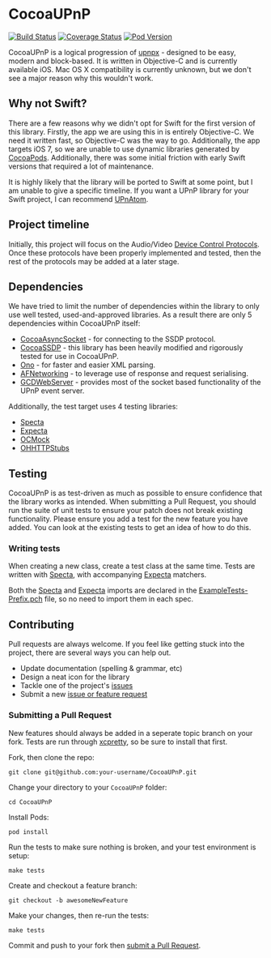 # CocoaUPnP

[![Build Status](https://travis-ci.org/arcam/CocoaUPnP.svg)](https://travis-ci.org/arcam/CocoaUPnP)
[![Coverage Status](https://img.shields.io/codecov/c/github/arcam/CocoaUPnP.svg?maxAge=2592000)]()
[![Pod Version](https://img.shields.io/cocoapods/v/CocoaUPnP.svg)](http://cocoadocs.org/docsets/CocoaUPnP/)

CocoaUPnP is a logical progression of [upnpx](https://github.com/fkuehne/upnpx) - designed to be easy, modern and block-based. It is written in Objective-C and is currently available iOS. Mac OS X compatibility is currently unknown, but we don't see a major reason why this wouldn't work.

## Why not Swift?

There are a few reasons why we didn't opt for Swift for the first version of this library. Firstly, the app we are using this in is entirely Objective-C. We need it written fast, so Objective-C was the way to go. Additionally, the app targets iOS 7, so we are unable to use dynamic libraries generated by [CocoaPods](http://blog.cocoapods.org/CocoaPods-0.36/). Additionally, there was some initial friction with early Swift versions that required a lot of maintenance.

It is highly likely that the library will be ported to Swift at some point, but I am unable to give a specific timeline.  If you want a UPnP library for your Swift project, I can recommend [UPnAtom](https://github.com/master-nevi/UPnAtom/).

## Project timeline

Initially, this project will focus on the Audio/Video [Device Control Protocols](http://upnp.org/sdcps-and-certification/standards/sdcps/). Once these protocols have been properly implemented and tested, then the rest of the protocols may be added at a later stage.

## Dependencies

We have tried to limit the number of dependencies within the library to only use well tested, used-and-approved libraries. As a result there are only 5 dependencies within CocoaUPnP itself:

- [CocoaAsyncSocket](https://github.com/robbiehanson/CocoaAsyncSocket) - for connecting to the SSDP protocol.
- [CocoaSSDP](https://github.com/sboisson/CocoaSSDP) - this library has been heavily modified and rigorously tested for use in CocoaUPnP.
- [Ono](https://github.com/mattt/Ono) - for faster and easier XML parsing.
- [AFNetworking](https://github.com/AFNetworking/AFNetworking) - to leverage use of response and request serialising.
- [GCDWebServer](https://github.com/swisspol/GCDWebServer) - provides most of the socket based functionality of the UPnP event server.

Additionally, the test target uses 4 testing libraries:

- [Specta](https://github.com/specta/specta)
- [Expecta](https://github.com/specta/expecta)
- [OCMock](http://ocmock.org/)
- [OHHTTPStubs](https://github.com/AliSoftware/OHHTTPStubs)


## Testing

CocoaUPnP is as test-driven as much as possible to ensure confidence that the library works as intended. When submitting a Pull Request, you should run the suite of unit tests to ensure your patch does not break existing functionality. Please ensure you add a test for the new feature you have added. You can look at the existing tests to get an idea of how to do this.

### Writing tests

When creating a new class, create a test class at the same time. Tests are written with [Specta](https://github.com/specta/specta), with accompanying [Expecta](https://github.com/specta/expecta) matchers.

Both the [Specta](https://github.com/specta/specta) and [Expecta](https://github.com/specta/expecta) imports are declared in the [ExampleTests-Prefix.pch](https://github.com/arcam/CocoaUPnP/blob/master/Example/ExampleTests-Prefix.pch) file, so no need to import them in each spec.

## Contributing

Pull requests are always welcome. If you feel like getting stuck into the project, there are several ways you can help out.

- Update documentation (spelling & grammar, etc)
- Design a neat icon for the library
- Tackle one of the project's [issues](https://github.com/arcam/CocoaUPnP/issues)
- Submit a new [issue or feature request](https://github.com/arcam/CocoaUPnP/issues/new)

### Submitting a Pull Request

New features should always be added in a seperate topic branch on your fork. Tests are run through [xcpretty](https://github.com/supermarin/xcpretty), so be sure to install that first.

Fork, then clone the repo:

    git clone git@github.com:your-username/CocoaUPnP.git

Change your directory to your `CocoaUPnP` folder:

    cd CocoaUPnP

Install Pods:

    pod install

Run the tests to make sure nothing is broken, and your test environment is setup:

    make tests

Create and checkout a feature branch:

    git checkout -b awesomeNewFeature

Make your changes, then re-run the tests:

    make tests

Commit and push to your fork then [submit a Pull Request](https://github.com/arcam/CocoaUPnP/compare/).

